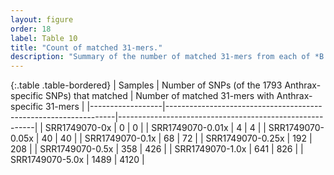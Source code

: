 ```yaml
---
layout: figure
order: 18
label: Table 10
title: "Count of matched 31-mers."
description: "Summary of the number of matched 31-mers from each of *B. anthracis* control samples with the 1,793 Anthrax-specific 31-mers."
---
```


{:.table .table-bordered}
| Samples          | Number of SNPs (of the 1793 Anthrax-specific SNPs) that matched | Number of matched 31-mers with Anthrax-specific 31-mers |
|------------------|-----------------------------------------------------------------|---------------------------------------------------------|
| SRR1749070-0x    | 0                                                               | 0                                                       |
| SRR1749070-0.01x | 4                                                               | 4                                                       |
| SRR1749070-0.05x | 40                                                              | 40                                                      |
| SRR1749070-0.1x  | 68                                                              | 72                                                      |
| SRR1749070-0.25x | 192                                                             | 208                                                     |
| SRR1749070-0.5x  | 358                                                             | 426                                                     |
| SRR1749070-1.0x  | 641                                                             | 826                                                     |
| SRR1749070-5.0x  | 1489                                                            | 4120                                                    |
